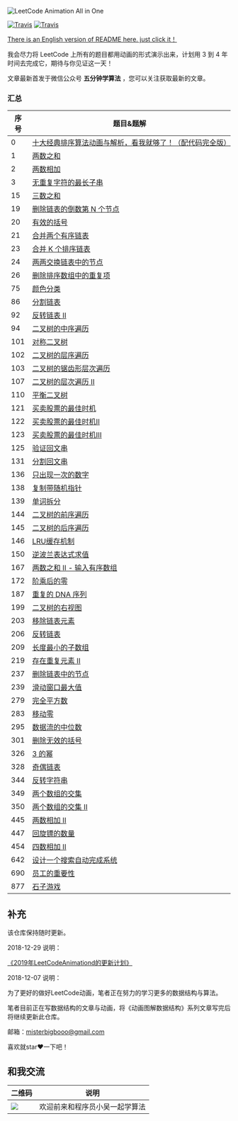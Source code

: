 ![LeetCode Animation All in One](https://upload-images.jianshu.io/upload_images/1940317-e837182a805cecce.png?imageMogr2/auto-orient/strip%7CimageView2/2/w/1240)

[![Travis](https://img.shields.io/badge/language-C++-red.svg)](https://developer.apple.com/.md)
[![Travis](https://img.shields.io/badge/language-Java-yellow.svg)](https://developer.apple.com/.md)


[There is an English version of README here. just click it！](https://github.com/MisterBooo/LeetCodeAnimation/blob/master/README-En.md)

我会尽力将 LeetCode 上所有的题目都用动画的形式演示出来，计划用 3 到 4 年时间去完成它，期待与你见证这一天！

文章最新首发于微信公众号 **五分钟学算法** ，您可以关注获取最新的文章。

### 汇总

| 序号 | 题目&题解                                                    |
| ---- | ------------------------------------------------------------ |
| 0    | [十大经典排序算法动画与解析，看我就够了！（配代码完全版）](https://mp.weixin.qq.com/s/vn3KiV-ez79FmbZ36SX9lg) |
| 1    | [两数之和](https://github.com/MisterBooo/LeetCodeAnimation/tree/master/notes/LeetCode第1号问题：两数之和.md) |
| 2    | [两数相加](https://github.com/MisterBooo/LeetCodeAnimation/tree/master/notes/LeetCode第2号问题：两数相加.md) |
| 3    | [无重复字符的最长子串](https://github.com/MisterBooo/LeetCodeAnimation/tree/master/notes/LeetCode第3号问题：无重复字符的最长子串.md) |
| 15   | [三数之和](https://github.com/MisterBooo/LeetCodeAnimation/tree/master/notes/LeetCode第15号问题：三数之和.md) |
| 19   | [删除链表的倒数第 N 个节点](https://github.com/MisterBooo/LeetCodeAnimation/tree/master/notes/LeetCode第19号问题：删除链表的倒数第N个节点.md) |
| 20   | [有效的括号](https://github.com/MisterBooo/LeetCodeAnimation/tree/master/notes/LeetCode第20号问题：有效的括号.md) |
| 21   | [合并两个有序链表](https://github.com/MisterBooo/LeetCodeAnimation/tree/master/notes/LeetCode第21号问题：合并两个有序链表.md) |
| 23   | [合并 K 个排序链表](https://github.com/MisterBooo/LeetCodeAnimation/tree/master/notes/LeetCode第23号问题：合并K个排序链表.md) |
| 24   | [两两交换链表中的节点](https://github.com/MisterBooo/LeetCodeAnimation/tree/master/notes/LeetCode第24号问题：两两交换链表中的节点.md) |
| 26   | [删除排序数组中的重复项](https://github.com/MisterBooo/LeetCodeAnimation/tree/master/notes/LeetCode第26号问题：删除排序数组中的重复项.md) |
| 75   | [颜色分类](https://github.com/MisterBooo/LeetCodeAnimation/tree/master/notes/LeetCode第75号问题：颜色分类.md) |
| 86   | [分割链表](https://github.com/MisterBooo/LeetCodeAnimation/tree/master/notes/LeetCode第86号问题：分割链表.md) |
| 92   | [反转链表 II](https://github.com/MisterBooo/LeetCodeAnimation/tree/master/notes/LeetCode第92号问题：反转链表II.md) |
| 94   | [二叉树的中序遍历](https://github.com/MisterBooo/LeetCodeAnimation/tree/master/notes/LeetCode第94号问题：二叉树的中序遍历.md) |
| 101  | [对称二叉树](https://github.com/MisterBooo/LeetCodeAnimation/tree/master/notes/LeetCode第101号问题：对称二叉树.md) |
| 102  | [二叉树的层序遍历](https://github.com/MisterBooo/LeetCodeAnimation/tree/master/notes/LeetCode第102号问题：二叉树的层序遍历.md) |
| 103  | [二叉树的锯齿形层次遍历](https://github.com/MisterBooo/LeetCodeAnimation/tree/master/notes/LeetCode第103号问题：二叉树的锯齿形层次遍历.md) |
| 107  | [二叉树的层次遍历 II](https://github.com/MisterBooo/LeetCodeAnimation/tree/master/notes/LeetCode第107号问题：二叉树的层次遍历II.md) |
| 110  | [平衡二叉树](https://github.com/MisterBooo/LeetCodeAnimation/tree/master/notes/LeetCode第110号问题：平衡二叉树.md) |
| 121  | [买卖股票的最佳时机](https://github.com/MisterBooo/LeetCodeAnimation/tree/master/notes/LeetCode第121号问题：买卖股票的最佳时机.md) |
| 122  | [买卖股票的最佳时机II](https://github.com/MisterBooo/LeetCodeAnimation/tree/master/notes/LeetCode第122号问题：买卖股票的最佳时机II.md) |
| 123  | [买卖股票的最佳时机III](https://github.com/MisterBooo/LeetCodeAnimation/tree/master/notes/LeetCode第123号问题：买卖股票的最佳时机III.md) |
| 125  | [验证回文串](https://github.com/MisterBooo/LeetCodeAnimation/tree/master/notes/LeetCode第125号问题：验证回文串.md) |
| 131  | [分割回文串](https://github.com/MisterBooo/LeetCodeAnimation/tree/master/notes/LeetCode第131号问题：分割回文串.md) |
| 136  | [只出现一次的数字](https://github.com/MisterBooo/LeetCodeAnimation/tree/master/notes/LeetCode第136号问题：只出现一次的数字.md) |
| 138  | [复制带随机指针](https://github.com/MisterBooo/LeetCodeAnimation/tree/master/notes/LeetCode第138号问题：复制带随机指针.md) |
| 139  | [单词拆分](https://github.com/MisterBooo/LeetCodeAnimation/tree/master/notes/LeetCode第139号问题：单词拆分.md) |
| 144  | [二叉树的前序遍历](https://github.com/MisterBooo/LeetCodeAnimation/tree/master/notes/LeetCode第144号问题：二叉树的前序遍历.md) |
| 145  | [二叉树的后序遍历](https://github.com/MisterBooo/LeetCodeAnimation/tree/master/notes/LeetCode第145号问题：二叉树的后序遍历.md) |
| 146  | [LRU缓存机制](https://github.com/MisterBooo/LeetCodeAnimation/tree/master/notes/LeetCode第146号问题：LRU缓存机制.md) |
| 150  | [逆波兰表达式求值](https://github.com/MisterBooo/LeetCodeAnimation/tree/master/notes/LeetCode第150号问题：逆波兰表达式求值.md) |
| 167  | [两数之和 II - 输入有序数组](https://github.com/MisterBooo/LeetCodeAnimation/tree/master/notes/LeetCode第167号问题：两数之和II-输入有序数组.md) |
| 172  | [阶乘后的零](https://github.com/MisterBooo/LeetCodeAnimation/tree/master/notes/LeetCode第172号问题：阶乘后的零.md) |
| 187  | [重复的 DNA 序列](https://github.com/MisterBooo/LeetCodeAnimation/tree/master/notes/LeetCode第187号问题：重复的DNA序列.md) |
| 199  | [二叉树的右视图](https://github.com/MisterBooo/LeetCodeAnimation/tree/master/notes/LeetCode第199号问题：二叉树的右视图.md) |
| 203  | [移除链表元素](https://github.com/MisterBooo/LeetCodeAnimation/tree/master/notes/LeetCode第203号问题：移除链表元素.md) |
| 206  | [反转链表](https://github.com/MisterBooo/LeetCodeAnimation/tree/master/notes/LeetCode第206号问题：反转链表.md) |
| 209  | [长度最小的子数组](https://github.com/MisterBooo/LeetCodeAnimation/tree/master/notes/LeetCode第209号问题：长度最小的子数组.md) |
| 219  | [存在重复元素 II](https://github.com/MisterBooo/LeetCodeAnimation/tree/master/notes/LeetCode第219号问题：存在重复元素II.md) |
| 237  | [删除链表中的节点](https://github.com/MisterBooo/LeetCodeAnimation/tree/master/notes/LeetCode第237号问题：删除链表中的节点.md) |
| 239  | [滑动窗口最大值](https://github.com/MisterBooo/LeetCodeAnimation/tree/master/notes/LeetCode第239号问题：滑动窗口最大值.md) |
| 279  | [完全平方数](https://github.com/MisterBooo/LeetCodeAnimation/tree/master/notes/LeetCode第279号问题：完全平方数.md) |
| 283  | [移动零](https://github.com/MisterBooo/LeetCodeAnimation/tree/master/notes/LeetCode第283号问题：移动零.md) |
| 295  | [数据流的中位数](https://github.com/MisterBooo/LeetCodeAnimation/tree/master/notes/LeetCode第295号问题：数据流的中位数.md) |
| 301  | [删除无效的括号](https://github.com/MisterBooo/LeetCodeAnimation/tree/master/notes/LeetCode第301号问题：删除无效的括号.md) |
| 326  | [3 的幂](https://github.com/MisterBooo/LeetCodeAnimation/tree/master/notes/LeetCode第326号问题：3的幂.md) |
| 328  | [奇偶链表](https://github.com/MisterBooo/LeetCodeAnimation/tree/master/notes/LeetCode第328号问题：奇偶链表.md) |
| 344  | [反转字符串](https://github.com/MisterBooo/LeetCodeAnimation/tree/master/notes/LeetCode第344号问题：反转字符串.md) |
| 349  | [两个数组的交集](https://github.com/MisterBooo/LeetCodeAnimation/tree/master/notes/LeetCode第349号问题：两个数组的交集.md) |
| 350  | [两个数组的交集 II](https://github.com/MisterBooo/LeetCodeAnimation/tree/master/notes/LeetCode第350号问题：两个数组的交集II.md) |
| 445  | [两数相加 II](https://github.com/MisterBooo/LeetCodeAnimation/tree/master/notes/LeetCode第445号问题：两数相加II.md) |
| 447  | [回旋镖的数量](https://github.com/MisterBooo/LeetCodeAnimation/tree/master/notes/LeetCode第447号问题：回旋镖的数量.md) |
| 454  | [四数相加 II](https://github.com/MisterBooo/LeetCodeAnimation/tree/master/notes/LeetCode第454号问题：四数相加II.md) |
| 642  | [设计一个搜索自动完成系统](https://github.com/MisterBooo/LeetCodeAnimation/tree/master/notes/LeetCode第642号问题：设计一个搜索自动完成系统.md) |
| 690  | [员工的重要性](https://github.com/MisterBooo/LeetCodeAnimation/tree/master/notes/LeetCode第690号问题：员工的重要性.md) |
| 877  | [石子游戏](https://github.com/MisterBooo/LeetCodeAnimation/tree/master/notes/LeetCode第877号问题：石子游戏.md) |



## 补充
该仓库保持随时更新。

2018-12-29 说明：

[《2019年LeetCodeAnimationd的更新计划》](https://mp.weixin.qq.com/s?__biz=MzUyNjQxNjYyMg==&mid=2247484375&idx=1&sn=5a5482d9863342650d8b43bb59171f7c&chksm=fa0e6c56cd79e540115e52500b80c8e72001c87ddceb7c0ae1de166fd283d632b960cde41aca&token=578760218&lang=zh_CN#rd)

2018-12-07 说明：

为了更好的做好LeetCode动画，笔者正在努力的学习更多的数据结构与算法。

笔者目前正在写数据结构的文章与动画，将《动画图解数据结构》系列文章写完后将继续更新此仓库。

邮箱：misterbigbooo@gmail.com

喜欢就star❤️一下吧！

## 和我交流



| 二维码 |  说明 |
| --- | ---  |
|![](https://bucket-1257126549.cos.ap-guangzhou.myqcloud.com/blog/fz0rq.png) | 欢迎前来和程序员小吴一起学算法 |











